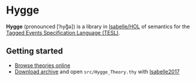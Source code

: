 Hygge
===================

**Hygge** (pronounced [ˈhyɡ̊ə]) is a library in [Isabelle/HOL](http://isabelle.in.tum.de/) of semantics for the [Tagged Events Specification Language (TESL)](http://wdi.supelec.fr/software/TESL/).

Getting started
-------------------
 - [Browse theories online](https://heron-solver.github.io/hygge/)
 - [Download archive](https://github.com/heron-solver/hygge/archive/master.zip) and open `src/Hygge_Theory.thy` with [Isabelle2017](http://isabelle.in.tum.de/installation.html)

